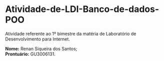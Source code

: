 # Atividade-de-LDI-Banco-de-dados-POO

Atividade referente ao 1º bimestre da matéria de Laboratório de Desenvolvimento para Internet.

**Nome:** Renan Siqueira dos Santos; <br>
**Prontuário:** GU3006131.
